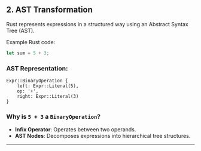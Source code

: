 
## 2. AST Transformation
Rust represents expressions in a structured way using an Abstract Syntax Tree (AST).

Example Rust code:
```rust
let sum = 5 + 3;
```

### AST Representation:
```plaintext
Expr::BinaryOperation {
    left: Expr::Literal(5),
    op: '+',
    right: Expr::Literal(3)
}
```

### Why is `5 + 3` a `BinaryOperation`?
- **Infix Operator**: Operates between two operands.
- **AST Nodes**: Decomposes expressions into hierarchical tree structures.

---
